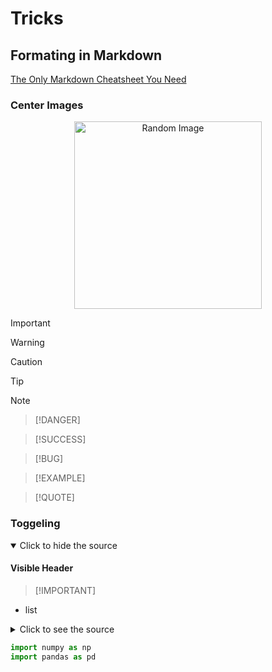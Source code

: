 # Tricks

## Formating in Markdown

[The Only Markdown Cheatsheet You Need](https://github.com/im-luka/markdown-cheatsheet/blob/main/README.md#some-id)

### Center Images
<div style="text-align:center;">
  <img src="./path/to/random.image" alt="Random Image" style="width:300px;height:auto;">
</div>

>[!IMPORTANT]

>[!WARNING]

>[!CAUTION]

>[!TIP]

>[!NOTE]

>[!DANGER]

>[!SUCCESS]

>[!BUG]

>[!EXAMPLE]

>[!QUOTE]

### Toggeling

<details open>
<summary>Click to hide the source</summary>

#### Visible Header
>
>[!IMPORTANT]

- list

</details>

<details>
<summary>Click to see the source</summary>

#### Hidden Header

>[!IMPORTANT]

- list

</details>


```python {.line-numbers} title:test.py
import numpy as np
import pandas as pd
```

